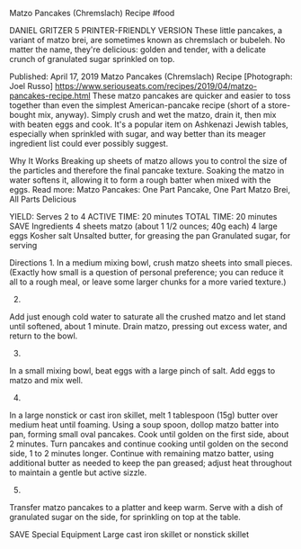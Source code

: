 Matzo Pancakes (Chremslach) Recipe
#food 

DANIEL GRITZER
5     PRINTER-FRIENDLY VERSION
These little pancakes, a variant of matzo brei, are sometimes known as chremslach or bubeleh. No matter the name, they're delicious: golden and tender, with a delicate crunch of granulated sugar sprinkled on top.

Published: April 17, 2019
Matzo Pancakes (Chremslach) Recipe
[Photograph: Joel Russo]
https://www.seriouseats.com/recipes/2019/04/matzo-pancakes-recipe.html
These matzo pancakes are quicker and easier to toss together than even the simplest American-pancake recipe (short of a store-bought mix, anyway). Simply crush and wet the matzo, drain it, then mix with beaten eggs and cook. It's a popular item on Ashkenazi Jewish tables, especially when sprinkled with sugar, and way better than its meager ingredient list could ever possibly suggest.

Why It Works
Breaking up sheets of matzo allows you to control the size of the particles and therefore the final pancake texture.
Soaking the matzo in water softens it, allowing it to form a rough batter when mixed with the eggs.
Read more: Matzo Pancakes: One Part Pancake, One Part Matzo Brei, All Parts Delicious

YIELD:
Serves 2 to 4
ACTIVE TIME:
20 minutes
TOTAL TIME:
20 minutes
 SAVE
Ingredients
4 sheets matzo (about 1 1/2 ounces; 40g each)
4 large eggs
Kosher salt
Unsalted butter, for greasing the pan
Granulated sugar, for serving

Directions
1.
In a medium mixing bowl, crush matzo sheets into small pieces. (Exactly how small is a question of personal preference; you can reduce it all to a rough meal, or leave some larger chunks for a more varied texture.)

2.
Add just enough cold water to saturate all the crushed matzo and let stand until softened, about 1 minute. Drain matzo, pressing out excess water, and return to the bowl.

3.
In a small mixing bowl, beat eggs with a large pinch of salt. Add eggs to matzo and mix well.

4.
In a large nonstick or cast iron skillet, melt 1 tablespoon (15g) butter over medium heat until foaming. Using a soup spoon, dollop matzo batter into pan, forming small oval pancakes. Cook until golden on the first side, about 2 minutes. Turn pancakes and continue cooking until golden on the second side, 1 to 2 minutes longer. Continue with remaining matzo batter, using additional butter as needed to keep the pan greased; adjust heat throughout to maintain a gentle but active sizzle.

5.
Transfer matzo pancakes to a platter and keep warm. Serve with a dish of granulated sugar on the side, for sprinkling on top at the table.

 SAVE
Special Equipment
Large cast iron skillet or nonstick skillet